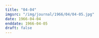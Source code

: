 ```yaml
---
title: "04-04"
imgsrc: "/img/journal/1966/04/04-05.jpg"
date: 1966-04-04
enddate: 1966-04-05
draft: false
---
```


<!-- fix pre-formatted input -->
